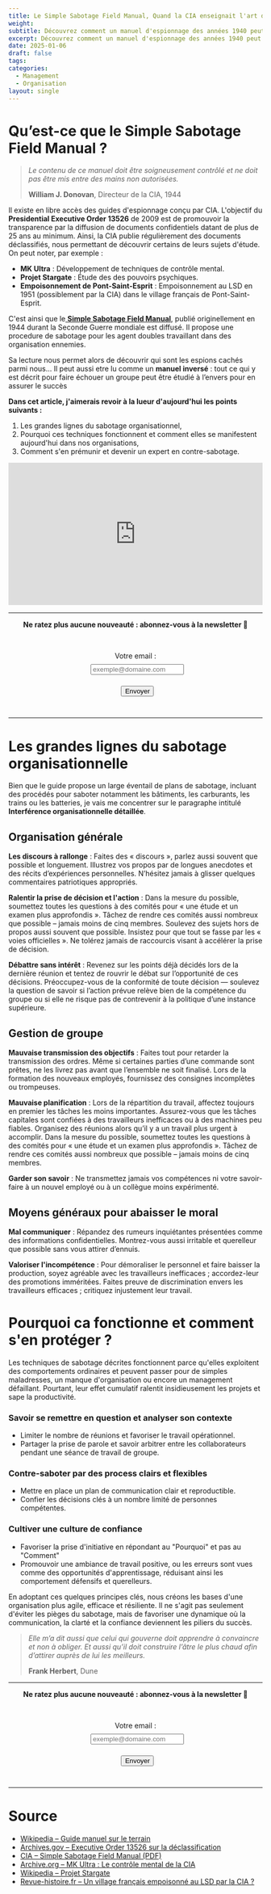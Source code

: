 ```yaml
---
title: Le Simple Sabotage Field Manual, Quand la CIA enseignait l'art du sabotage organisationnel
weight: 
subtitle: Découvrez comment un manuel d'espionnage des années 1940 peut encore influencer la gestion moderne des organisations et apprenez à déjouer ces tactiques.
excerpt: Découvrez comment un manuel d'espionnage des années 1940 peut encore influencer la gestion moderne des organisations et apprenez à déjouer ces tactiques.
date: 2025-01-06
draft: false
tags: 
categories: 
  - Management
  - Organisation
layout: single
---
```

# Qu’est-ce que le Simple Sabotage Field Manual ?

> *Le contenu de ce manuel doit être soigneusement contrôlé et ne doit pas être mis entre des mains non autorisées.*
> 
> **William J. Donovan**, Directeur de la CIA, 1944

Il existe en libre accès des guides d'espionnage conçu par CIA. L'objectif du **Presidential Executive Order 13526** de 2009 est de promouvoir la transparence par la diffusion de documents confidentiels datant de plus de 25 ans au minimum. Ainsi, la CIA publie régulièrement des documents déclassifiés, nous permettant de découvrir certains de leurs sujets d'étude. On peut noter, par exemple :

- **MK Ultra** : Développement de techniques de contrôle mental.
- **Projet Stargate** : Étude des des pouvoirs psychiques.
- **Empoisonnement de Pont-Saint-Esprit** : Empoisonnement au LSD en 1951 (possiblement par la CIA) dans le village français de Pont-Saint-Esprit.

C'est ainsi que le[ **Simple Sabotage Field Manual**](https://www.cia.gov/static/5c875f3ec660e092cf893f60b4a288df/SimpleSabotage.pdf), publié originellement en 1944 durant la Seconde Guerre mondiale est diffusé. Il propose une procedure de sabotage pour les agent doubles travaillant dans des organisation ennemies. 

Sa lecture nous permet alors de découvrir qui sont les espions cachés parmi nous... Il peut aussi etre lu comme un **manuel inversé** : tout ce qui y est décrit pour faire échouer un groupe peut être étudié à l’envers pour en assurer le succès

**Dans cet article, j'aimerais revoir à la lueur d'aujourd'hui les points suivants :**

1. Les grandes lignes du sabotage organisationnel,
2. Pourquoi ces techniques fonctionnent et comment elles se manifestent aujourd'hui dans nos organisations,
3. Comment s'en prémunir et devenir un expert en contre-sabotage.

<div style="width:100%;height:0;padding-bottom:56%;position:relative;"><iframe src="https://giphy.com/embed/orUDTj9Q5TMzTdB892" width="100%" height="100%" style="position:absolute" frameBorder="0" class="giphy-embed" allowFullScreen></iframe></div><p><a href="https://giphy.com/gifs/orUDTj9Q5TMzTdB892"></a></p>

---

<div style="text-align: center;">

**Ne ratez plus aucune nouveauté : abonnez-vous à la newsletter 👋**

<form action="https://formspree.io/f/xwpkgwjd" method="POST" style="display:inline-block;">

  <label for="email" style="display:block; margin-bottom:0.5rem;">Votre email :</label>
  <input type="email" name="email" id="email" placeholder="exemple@domaine.com" required style="margin-bottom:0.5rem;">

  <button type="submit">Envoyer</button>
</form>
</div>

---

# Les grandes lignes du sabotage organisationnelle

Bien que le guide propose un large éventail de plans de sabotage, incluant des procédés pour saboter notamment les bâtiments, les carburants, les trains ou les batteries, je vais me concentrer sur le paragraphe intitulé **Interférence organisationnelle détaillée**.

## Organisation générale

**Les discours à rallonge** : Faites des « discours », parlez aussi souvent que possible et longuement. Illustrez vos propos par de longues anecdotes et des récits d’expériences personnelles. N’hésitez jamais à glisser quelques commentaires patriotiques appropriés.

**Ralentir la prise de décision et l'action** : Dans la mesure du possible, soumettez toutes les questions à des comités pour « une étude et un examen plus approfondis ». Tâchez de rendre ces comités aussi nombreux que possible – jamais moins de cinq membres. Soulevez des sujets hors de propos aussi souvent que possible. Insistez pour que tout se fasse par les « voies officielles ». Ne tolérez jamais de raccourcis visant à accélérer la prise de décision.

**Débattre sans intérêt** : Revenez sur les points déjà décidés lors de la dernière réunion et tentez de rouvrir le débat sur l’opportunité de ces décisions. Préoccupez-vous de la conformité de toute décision — soulevez la question de savoir si l’action prévue relève bien de la compétence du groupe ou si elle ne risque pas de contrevenir à la politique d’une instance supérieure.

## Gestion de groupe

**Mauvaise transmission des objectifs** : Faites tout pour retarder la transmission des ordres. Même si certaines parties d’une commande sont prêtes, ne les livrez pas avant que l’ensemble ne soit finalisé. Lors de la formation des nouveaux employés, fournissez des consignes incomplètes ou trompeuses.

**Mauvaise planification** : Lors de la répartition du travail, affectez toujours en premier les tâches les moins importantes. Assurez-vous que les tâches capitales sont confiées à des travailleurs inefficaces ou à des machines peu fiables. Organisez des réunions alors qu’il y a un travail plus urgent à accomplir. Dans la mesure du possible, soumettez toutes les questions à des comités pour « une étude et un examen plus approfondis ». Tâchez de rendre ces comités aussi nombreux que possible – jamais moins de cinq membres.

**Garder son savoir** : Ne transmettez jamais vos compétences ni votre savoir-faire à un nouvel employé ou à un collègue moins expérimenté.
## Moyens généraux pour abaisser le moral

**Mal communiquer** : Répandez des rumeurs inquiétantes présentées comme des informations confidentielles. Montrez-vous aussi irritable et querelleur que possible sans vous attirer d’ennuis.

**Valoriser l'incompétence** : Pour démoraliser le personnel et faire baisser la production, soyez agréable avec les travailleurs inefficaces ; accordez-leur des promotions imméritées. Faites preuve de discrimination envers les travailleurs efficaces ; critiquez injustement leur travail.
# Pourquoi ca fonctionne et comment s'en protéger ? 

Les techniques de sabotage décrites fonctionnent parce qu'elles exploitent des comportements ordinaires et peuvent passer pour de simples maladresses, un manque d'organisation ou encore un management défaillant. Pourtant, leur effet cumulatif ralentit insidieusement les projets et sape la productivité.

### Savoir se remettre en question et analyser son contexte

- Limiter le nombre de réunions et favoriser le travail opérationnel.
- Partager la prise de parole et savoir arbitrer entre les collaborateurs pendant une séance de travail de groupe.
### Contre-saboter par des process clairs et flexibles

- Mettre en place un plan de communication clair et reproductible.
- Confier les décisions clés à un nombre limité de personnes compétentes.

### Cultiver une culture de confiance

- Favoriser la prise d'initiative en répondant au "Pourquoi" et pas au "Comment"
- Promouvoir une ambiance de travail positive, ou les erreurs sont vues comme des opportunités d'apprentissage, réduisant ainsi les comportement défensifs et querelleurs. 

En adoptant ces quelques principes clés, nous créons les bases d'une organisation plus agile, efficace et résiliente. Il ne s'agit pas seulement d'éviter les pièges du sabotage, mais de favoriser une dynamique où la communication, la clarté et la confiance deviennent les piliers du succès. 

>*Elle m’a dit aussi que celui qui gouverne doit apprendre à convaincre et non à obliger. Et aussi qu’il doit construire l’âtre le plus chaud afin d’attirer auprès de lui les meilleurs.* 
>
>**Frank Herbert**, Dune

---

<div style="text-align: center;">

**Ne ratez plus aucune nouveauté : abonnez-vous à la newsletter 👋**

<form action="https://formspree.io/f/xwpkgwjd" method="POST" style="display:inline-block;">

  <label for="email" style="display:block; margin-bottom:0.5rem;">Votre email :</label>
  <input type="email" name="email" id="email" placeholder="exemple@domaine.com" required style="margin-bottom:0.5rem;">

  <button type="submit">Envoyer</button>
</form>
</div>

---

# Source

- [Wikipedia – Guide manuel sur le terrain](https://fr.wikipedia.org/wiki/)
- [Archives.gov – Executive Order 13526 sur la déclassification](https://www.archives.gov/isoo/policy-documents/cnsi-eo.html)
- [CIA – Simple Sabotage Field Manual (PDF)](https://www.cia.gov/static/5c875f3ec660e092cf893f60b4a288df/SimpleSabotage.pdf)
- [Archive.org – MK Ultra : Le contrôle mental de la CIA](https://archive.org/details/mk-ultra-le-controle-mental-de-la-cia-2015?utm_source=chatgpt.com)
- [Wikipedia – Projet Stargate](https://fr.wikipedia.org/wiki/Stargate_Project?utm_source=chatgpt.com)
- [Revue-histoire.fr – Un village français empoisonné au LSD par la CIA ?](https://revue-histoire.fr/histoire-contemporaine/un-village-francais-empoisonne-au-lsd-par-la-cia/?utm_source=chatgpt.com)






